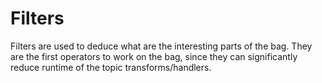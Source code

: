 # Filters

Filters are used to deduce what are the interesting parts of the bag.
They are the first operators to work on the bag, since they can significantly reduce runtime of the topic transforms/handlers.